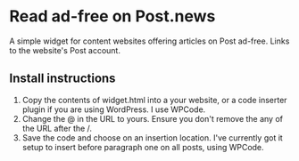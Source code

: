 # Read ad-free on Post.news
A simple widget for content websites offering articles on Post ad-free. Links to the website's Post account.
## Install instructions
1. Copy the contents of widget.html into a your website, or a code inserter plugin if you are using WordPress. I use WPCode.
2. Change the @ in the URL to yours. Ensure you don't remove the any of the URL after the /.
3. Save the code and choose on an insertion location. I've currently got it setup to insert before paragraph one on all posts, using WPCode.
